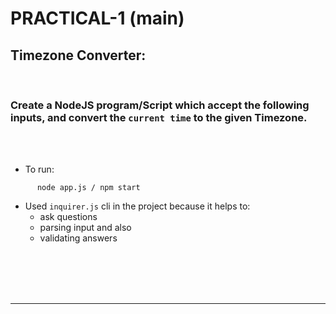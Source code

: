 # PRACTICAL-1 (main)

## Timezone Converter:

<br>

### Create a NodeJS program/Script which accept the following inputs, and convert the `current time` to the given Timezone.

<br><br>

- To run:

```
      node app.js / npm start
```

- Used `inquirer.js` cli in the project because it helps to:
  - ask questions
  - parsing input and also
  - validating answers

<br><br><br><br>

<hr>
